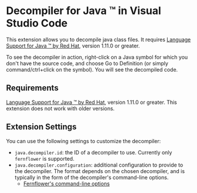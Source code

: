 # Decompiler for Java &trade; in Visual Studio Code

This extension allows you to decompile java class files. It requires [Language Support for Java &trade; by Red Hat](https://marketplace.visualstudio.com/items?itemName=redhat.java), version 1.11.0 or greater.

To see the decompiler in action, right-click on a Java symbol for which you don't have the source code, and choose Go to Definition (or simply command/ctrl+click on the symbol). You will see the decompiled code.

## Requirements

[Language Support for Java &trade; by Red Hat](https://marketplace.visualstudio.com/items?itemName=redhat.java), version 1.11.0 or greater. This extension does not work with older versions.

## Extension Settings

You can use the following settings to customize the decompiler:

* `java.decompiler.id`: the ID of a decompiler to use. Currently only `fernflower` is supported.
* `java.decompiler.configuration`: additional configuration to provide to the decompiler. The format depends on the chosen decompiler, and is typically in the form of the decompiler's command-line options.
    * [Fernflower's command-line options](https://github.com/JetBrains/intellij-community/tree/master/plugins/java-decompiler/engine#command-line-options)
